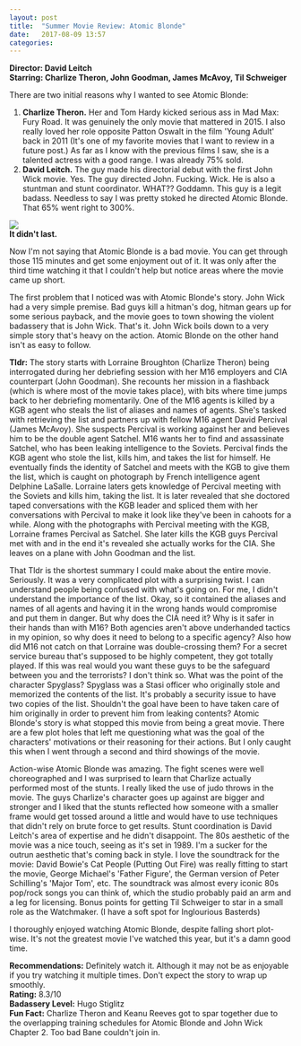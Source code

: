 ```yaml
---
layout: post
title:  "Summer Movie Review: Atomic Blonde"
date:   2017-08-09 13:57
categories:
---
```

**Director: David Leitch**  
**Starring: Charlize Theron, John Goodman, James McAvoy, Til Schweiger**

There are two initial reasons why I wanted to see Atomic Blonde:

1. **Charlize Theron.** Her and Tom Hardy kicked serious ass in Mad Max: Fury Road. It was genuinely the only movie that mattered in 2015. I also really loved her role opposite Patton Oswalt in the film 'Young Adult' back in 2011 (It's one of my favorite movies that I want to review in a future post.) As far as I know with the previous films I saw, she is a talented actress with a good range. I was already 75% sold.
2. **David Leitch.** The guy made his directorial debut with the first John Wick movie. Yes. The guy directed John. Fucking. Wick. He is also a stuntman and stunt coordinator. WHAT?? Goddamn. This guy is a legit badass. Needless to say I was pretty stoked he directed Atomic Blonde. That 65% went right to 300%.


![](https://media.giphy.com/media/nVnluWrUCFNTi/giphy.gif)  
**It didn't last.**


Now I'm not saying that Atomic Blonde is a bad movie. You can get through those 115 minutes and get some enjoyment out of it. It was only after the third time watching it that I couldn't help but notice areas where the movie came up short.

The first problem that I noticed was with Atomic Blonde's story. John Wick had a very simple premise. Bad guys kill a hitman's dog, hitman gears up for some serious payback, and the movie goes to town showing the violent badassery that is John Wick. That's it. John Wick boils down to a very simple story that's heavy on the action. Atomic Blonde on the other hand isn't as easy to follow.

**Tldr:** The story starts with Lorraine Broughton (Charlize Theron) being interrogated during her debriefing session with her M16 employers and CIA counterpart (John Goodman). She recounts her mission in a flashback (which is where most of the movie takes place), with bits where time jumps back to her debriefing momentarily. One of the M16 agents is killed by a KGB agent who steals the list of aliases and names of agents. She's tasked with retrieving the list and partners up with fellow M16 agent David Percival (James McAvoy). She suspects Percival is working against her and believes him to be the double agent Satchel. M16 wants her to find and assassinate Satchel, who has been leaking intelligence to the Soviets. Percival finds the KGB agent who stole the list, kills him, and takes the list for himself. He eventually finds the identity of Satchel and meets with the KGB to give them the list, which is caught on photograph by French intelligence agent Delphine LaSalle. Lorraine laters gets knowledge of Percival meeting with the Soviets and kills him, taking the list. It is later revealed that she doctored taped conversations with the KGB leader and spliced them with her conversations with Percival to make it look like they've been in cahoots for a while. Along with the photographs with Percival meeting with the KGB, Lorraine frames Percival as Satchel. She later kills the KGB guys Percival met with and in the end it's revealed she actually works for the CIA. She leaves on a plane with John Goodman and the list.

That Tldr is the shortest summary I could make about the entire movie. Seriously. It was a very complicated plot with a surprising twist. I can understand people being confused with what's going on. For me, I didn't understand the importance of the list. Okay, so it contained the aliases and names of all agents and having it in the wrong hands would compromise and put them in danger. But why does the CIA need it? Why is it safer in their hands than with M16? Both agencies aren't above underhanded tactics in my opinion, so why does it need to belong to a specific agency? Also how did M16 not catch on that Lorraine was double-crossing them? For a secret service bureau that's supposed to be highly competent, they got totally played. If this was real would you want these guys to be the safeguard between you and the terrorists? I don't think so. What was the point of the character Spyglass? Spyglass was a Stasi officer who originally stole and memorized the contents of the list. It's probably a security issue to have two copies of the list. Shouldn't the goal have been to have taken care of him originally in order to prevent him from leaking contents? Atomic Blonde's story is what stopped this movie from being a great movie. There are a few plot holes that left me questioning what was the goal of the characters' motivations or their reasoning for their actions. But I only caught this when I went through a second and third showings of the movie.

Action-wise Atomic Blonde was amazing. The fight scenes were well choreographed and I was surprised to learn that Charlize actually performed most of the stunts. I really liked the use of judo throws in the movie. The guys Charlize's character goes up against are bigger and stronger and I liked that the stunts reflected how someone with a smaller frame would get tossed around a little and would have to use techniques that didn't rely on brute force to get results. Stunt coordination is David Leitch's area of expertise and he didn't disappoint. The 80s aesthetic of the movie was a nice touch, seeing as it's set in 1989. I'm a sucker for the outrun aesthetic that's coming back in style. I love the soundtrack for the movie: David Bowie's Cat People (Putting Out Fire) was really fitting to start the movie, George Michael's 'Father Figure', the German version of Peter Schilling's 'Major Tom', etc. The soundtrack was almost every iconic 80s pop/rock songs you can think of, which the studio probably paid an arm and a leg for licensing. Bonus points for getting Til Schweiger to star in a small role as the Watchmaker. (I have a soft spot for Inglourious Basterds)

I thoroughly enjoyed watching Atomic Blonde, despite falling short plot-wise. It's not the greatest movie I've watched this year, but it's a damn good time.

**Recommendations:** Definitely watch it. Although it may not be as enjoyable if you try watching it multiple times. Don't expect the story to wrap up smoothly.  
**Rating:** 8.3/10  
**Badassery Level:** Hugo Stiglitz  
**Fun Fact:** Charlize Theron and Keanu Reeves got to spar together due to the overlapping training schedules for Atomic Blonde and John Wick Chapter 2. Too bad Bane couldn't join in.
